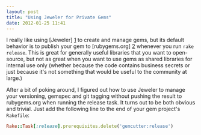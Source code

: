 ```yaml
---
layout: post
title: "Using Jeweler for Private Gems"
date: 2012-01-25 11:41
---
```


I really like using [Jeweler] [1] to create and manage gems, but its default
behavior is to publish your gem to [rubygems.org] [2] whenever you run `rake
release`. This is great for generally useful libraries that you want to
open-source, but not as great when you want to use gems as shared libraries for
internal use only (whether because the code contains business secrets or just
because it's not something that would be useful to the community at large.)

After a bit of poking around, I figured out how to use Jeweler to manage
your versioning, gemspec and git tagging without pushing the result to
rubygems.org when running the release task. It turns out to be both obvious and
trivial. Just add the following line to the end of your gem project's
`Rakefile`:

```ruby Rakefile
Rake::Task[:release].prerequisites.delete('gemcutter:release')
```

[1]: http://github.com/technicalpickles/jeweler "technicalpickles/jeweler - GitHub"
[2]: http://rubygems.org "RubyGems.org | your community gem host"
